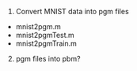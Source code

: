 1. Convert MNIST data into pgm files
  * mnist2pgm.m
  * mnist2pgmTest.m
  * mnist2pgmTrain.m
2. pgm files into pbm?

